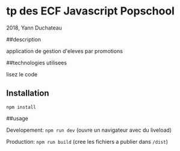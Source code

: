 # tp des ECF Javascript Popschool

2018, Yann Duchateau

##description 

application de gestion d'eleves par promotions

##technologies utilisees 

lisez le code

## Installation

`npm install`

##usage 

Developement: `npm run dev` (ouvre un navigateur avec du liveload)

Production: `npm run build` (cree les fichiers a publier dans `/dist`)
